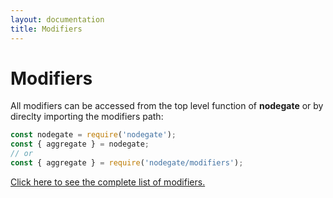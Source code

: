 ```yaml
---
layout: documentation
title: Modifiers
---
```


# Modifiers

All modifiers can be accessed from the top level function of **nodegate** or by direclty importing
the modifiers path:

```js
const nodegate = require('nodegate');
const { aggregate } = nodegate;
// or
const { aggregate } = require('nodegate/modifiers');
```

<a href="/modifiers">
  Click here to see the complete list of modifiers.
</a>
